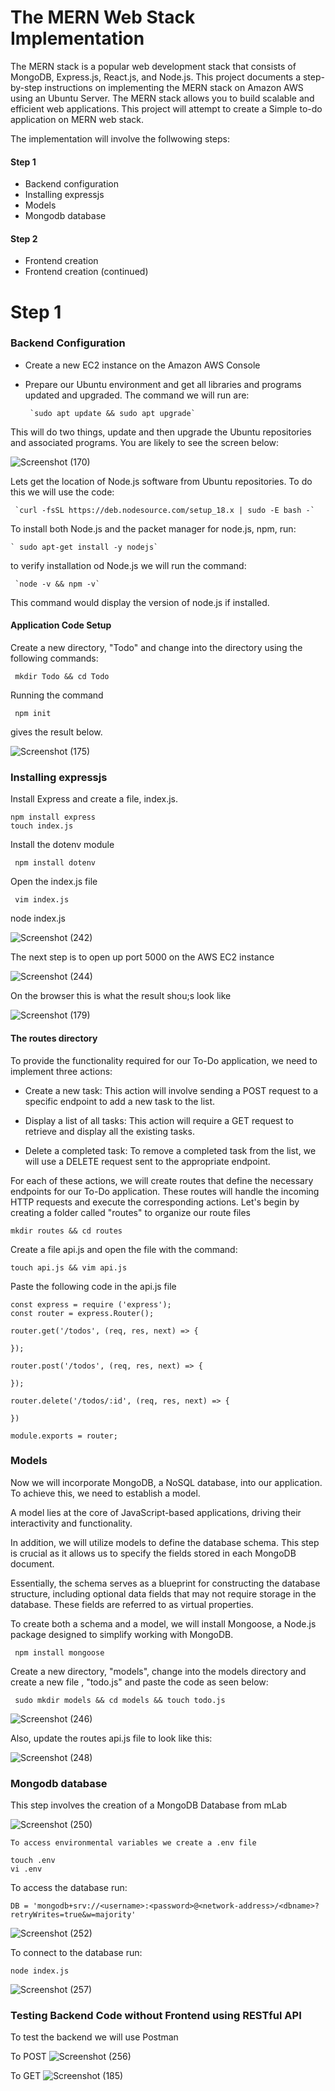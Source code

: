 # The MERN Web Stack Implementation

The MERN stack is a popular web development stack that consists of MongoDB, Express.js, React.js, and Node.js. This project documents a step-by-step instructions on implementing the MERN stack on Amazon AWS using an Ubuntu Server. The MERN stack allows you to build scalable and efficient web applications. This project will attempt to create a Simple to-do application on MERN  web stack.

The implementation will involve the follwowing steps:

#### Step 1
- Backend configuration
- Installing expressjs
- Models
- Mongodb database
#### Step 2
- Frontend creation
- Frontend creation (continued)




# Step 1
### Backend Configuration
* Create a new EC2 instance on the Amazon AWS Console
* Prepare our Ubuntu  environment and get all libraries and programs updated and upgraded.
The command we will run are:

       `sudo apt update && sudo apt upgrade`

This will do two things, update and then upgrade the Ubuntu repositories and associated programs.
You are likely to see the screen below:

![Screenshot (170)](https://github.com/ettebaDwop/dareyproject-3/assets/7973831/00b4f215-30f7-414f-8bd9-917e7fe74ea5)

Lets get the location of Node.js software from Ubuntu repositories.
To do this we will use the code:

     `curl -fsSL https://deb.nodesource.com/setup_18.x | sudo -E bash -`

To install both  Node.js and the packet manager for node.js, npm, run:

    ` sudo apt-get install -y nodejs`
     
 to verify installation od Node.js we will run the command:
 
     `node -v && npm -v` 
This command would display the version of node.js if installed.

#### Application Code Setup
Create a new directory, "Todo" and change into the directory using the following commands:

 ` mkdir Todo && cd Todo`
        
Running the command 
    
 ` npm init` 
    
gives the result below.

![Screenshot (175)](https://github.com/ettebaDwop/dareyproject-3/assets/7973831/fc441bbd-ba66-4f76-8b3a-f4099462604b)

### Installing expressjs
Install Express and create a file, index.js.

``` 
npm install express
touch index.js
```
Install the dotenv module

` npm install dotenv`

Open the index.js file

` vim index.js`

node index.js

![Screenshot (242)](https://github.com/ettebaDwop/dareyproject-3/assets/7973831/3920188e-21fd-41e4-b22a-2b83587bc2a3)

The next step is to open up port 5000 on the AWS EC2 instance

![Screenshot (244)](https://github.com/ettebaDwop/dareyproject-3/assets/7973831/23ebd2f0-8cb2-4fd1-8822-f4c17bb61527)

 On the browser this is what the result shou;s look like
 
![Screenshot (179)](https://github.com/ettebaDwop/dareyproject-3/assets/7973831/b9ecefdb-bb01-4b30-b959-d163c2a1afa1)



#### The routes directory

To provide the functionality required for our To-Do application, we need to implement three actions:

- Create a new task: This action will involve sending a POST request to a specific endpoint to add a new task to the list.

- Display a list of all tasks: This action will require a GET request to retrieve and display all the existing tasks.

- Delete a completed task: To remove a completed task from the list, we will use a DELETE request sent to the appropriate endpoint.

For each of these actions, we will create routes that define the necessary endpoints for our To-Do application. These routes will handle the incoming HTTP requests and execute the corresponding actions. Let's begin by creating a folder called "routes" to organize our route files

`mkdir routes && cd routes`

 Create a file api.js and open the file with the command:
 
 `touch api.js && vim api.js`
 
Paste the following code in the api.js file

```
const express = require ('express');
const router = express.Router();

router.get('/todos', (req, res, next) => {

});

router.post('/todos', (req, res, next) => {

});

router.delete('/todos/:id', (req, res, next) => {

})

module.exports = router;
```

### Models

Now we will incorporate MongoDB, a NoSQL database, into our application. To achieve this, we need to establish a model.

A model lies at the core of JavaScript-based applications, driving their interactivity and functionality.

In addition, we will utilize models to define the database schema. This step is crucial as it allows us to specify the fields stored in each MongoDB document. 

Essentially, the schema serves as a blueprint for constructing the database structure, including optional data fields that may not require storage in the database. These fields are referred to as virtual properties.

To create both a schema and a model, we will install Mongoose, a Node.js package designed to simplify working with MongoDB.

` npm install mongoose`

Create a new directory, "models", change into the models directory and create a new file , "todo.js" and paste the code as seen below:

` sudo mkdir models && cd models && touch todo.js`

![Screenshot (246)](https://github.com/ettebaDwop/dareyproject-3/assets/7973831/c7b17fb2-4aa7-4b81-ac3f-d630555d1b2d)

 Also, update the routes api.js file to look like this:
 
 ![Screenshot (248)](https://github.com/ettebaDwop/dareyproject-3/assets/7973831/526e875f-c579-4588-a021-a0ffc2c0c91b)


### Mongodb database
This step involves the creation of a MongoDB Database from mLab

![Screenshot (250)](https://github.com/ettebaDwop/dareyproject-3/assets/7973831/2e69f796-10ba-4dbc-9892-b2d94111ee9f)

```
To access environmental variables we create a .env file

touch .env
vi .env
```
To access the database run:

`DB = 'mongodb+srv://<username>:<password>@<network-address>/<dbname>?retryWrites=true&w=majority'`

![Screenshot (252)](https://github.com/ettebaDwop/dareyproject-3/assets/7973831/63db82a4-4653-46d4-bd6b-eb90abd7bddb)

To connect to the database run:

`node index.js`

![Screenshot (257)](https://github.com/ettebaDwop/dareyproject-3/assets/7973831/a0be7a3e-99c0-4092-b592-74e565bba0c0)

### Testing Backend Code without Frontend using RESTful API
To test the backend we will use Postman

To POST 
![Screenshot (256)](https://github.com/ettebaDwop/dareyproject-3/assets/7973831/2342fe71-f6ff-40e8-95a4-e890f438a743)

To GET
![Screenshot (185)](https://github.com/ettebaDwop/dareyproject-3/assets/7973831/b6b73734-46b0-47ab-ae33-4dfe64b28816)





